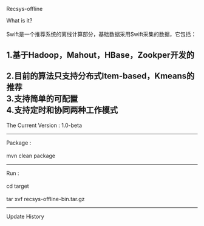   Recsys-offline

  What is it? <br />  
  Swift是一个推荐系统的离线计算部分，基础数据采用Swift采集的数据，它包括：

  1.基于Hadoop，Mahout，HBase，Zookper开发的 <br />  
  2.目前的算法只支持分布式Item-based，Kmeans的推荐 <br /> 
  3.支持简单的可配置 <br /> 
  4.支持定时和协同两种工作模式 <br /> 
  -----------

  The Current Version : 1.0-beta

  -----------

  Package : <br />  
  mvn clean package
  
  -----------

  Run : <br />  
  cd target<br />  
  tar xvf recsys-offline-bin.tar.gz<br />  

  
  --------------

  Update History
